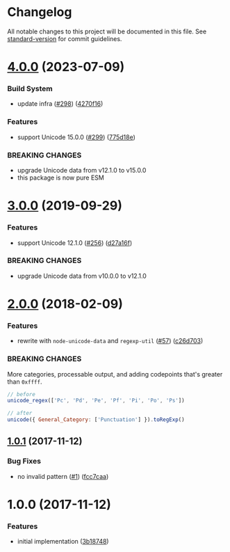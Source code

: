 # Changelog

All notable changes to this project will be documented in this file. See [standard-version](https://github.com/conventional-changelog/standard-version) for commit guidelines.

# [4.0.0](https://github.com/ikatyang/unicode-regex/compare/v3.0.0...v4.0.0) (2023-07-09)

### Build System

- update infra ([#298](https://github.com/ikatyang/unicode-regex/issues/298)) ([4270f16](https://github.com/ikatyang/unicode-regex/commit/4270f16ae9d679a93a1dffc08700568452c162dd))

### Features

- support Unicode 15.0.0 ([#299](https://github.com/ikatyang/unicode-regex/issues/299)) ([775d18e](https://github.com/ikatyang/unicode-regex/commit/775d18e4ecf693689b421cf3d41cdfd496af4eb2))

### BREAKING CHANGES

- upgrade Unicode data from v12.1.0 to v15.0.0
- this package is now pure ESM

<a name="3.0.0"></a>

# [3.0.0](https://github.com/ikatyang/unicode-regex/compare/v2.0.0...v3.0.0) (2019-09-29)

### Features

- support Unicode 12.1.0 ([#256](https://github.com/ikatyang/unicode-regex/issues/256)) ([d27a16f](https://github.com/ikatyang/unicode-regex/commit/d27a16f))

### BREAKING CHANGES

- upgrade Unicode data from v10.0.0 to v12.1.0

<a name="2.0.0"></a>

# [2.0.0](https://github.com/ikatyang/unicode-regex/compare/v1.0.1...v2.0.0) (2018-02-09)

### Features

- rewrite with `node-unicode-data` and `regexp-util` ([#57](https://github.com/ikatyang/unicode-regex/issues/57)) ([c26d703](https://github.com/ikatyang/unicode-regex/commit/c26d703))

### BREAKING CHANGES

More categories, processable output, and adding codepoints that's greater than `0xffff`.

```js
// before
unicode_regex(['Pc', 'Pd', 'Pe', 'Pf', 'Pi', 'Po', 'Ps'])

// after
unicode({ General_Category: ['Punctuation'] }).toRegExp()
```

<a name="1.0.1"></a>

## [1.0.1](https://github.com/ikatyang/unicode-regex/compare/v1.0.0...v1.0.1) (2017-11-12)

### Bug Fixes

- no invalid pattern ([#1](https://github.com/ikatyang/unicode-regex/issues/1)) ([fcc7caa](https://github.com/ikatyang/unicode-regex/commit/fcc7caa))

<a name="1.0.0"></a>

# 1.0.0 (2017-11-12)

### Features

- initial implementation ([3b18748](https://github.com/ikatyang/unicode-regex/commit/3b18748))
